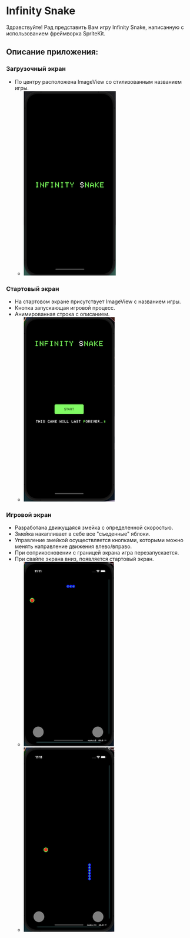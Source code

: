 # Infinity Snake

Здравствуйте! Рад представить Вам игру Infinity Snake, написанную с использованием фреймворка SpriteKit.

## Описание приложения:

### Загрузочный экран
+ По центру расположена ImageView со стилизованным названием игры.
    + ![loadScreen](https://github.com/KovalMark/ScreenshotApp/blob/master/SI/LoadScreen.png)

### Стартовый экран
+ На стартовом экране присутствует ImageView с названием игры.
+ Кнопка запускающая игровой процесс.
+ Анимированная строка с описанием.
    + ![loadScreen](https://github.com/KovalMark/ScreenshotApp/blob/master/SI/StartScreen.png)

### Игровой экран
+ Разработана движущаяся змейка с определенной скоростью.
+ Змейка накапливает в себе все "съеденные" яблоки.
+ Управление змейкой осуществляется кнопками, которыми можно менять направление движения влево/вправо.
+ При соприкосновении с границей экрана игра перезапускается.
+ При свайпе экрана вниз, появляется стартовый экран.
    + ![loadScreen](https://github.com/KovalMark/ScreenshotApp/blob/master/SI/StartGame.png)
    + ![loadScreen](https://github.com/KovalMark/ScreenshotApp/blob/master/SI/Game%2B.png)
